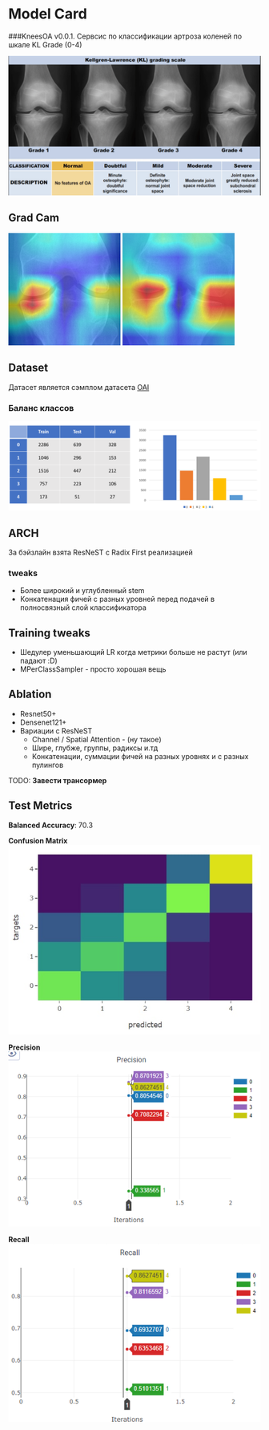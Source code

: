# Model Card
###KneesOA v0.0.1.
Сервсис по классификации артроза коленей по шкале KL Grade (0-4)

<img src="images/KL_grade.png">


## Grad Cam

<img src="images/Grad_Cam_1.png">
<img src="images/Grad_Cam_2.png">


## Dataset

Датасет является сэмплом датасета [OAI](https://oai.epi-ucsf.org/datarelease/)

### Баланс классов
<img src="images/class_distribution.png">


## ARCH

За бэйзлайн взята ResNeST с Radix First реализацией

### tweaks
* Более широкий и углубленный stem
* Конкатенация фичей с разных уровней перед подачей в полносвязный слой классификатора

## Training tweaks

* Шедулер уменьшающий LR когда метрики больше не растут (или падают :D)
* MPerClassSampler - просто хорошая вещь

## Ablation

* Resnet50+
* Densenet121+
* Вариации с ResNeST
  * Channel / Spatial Attention - (ну такое)
  * Шире, глубже, группы, радиксы и.тд
  * Конкатенации, суммации фичей на разных уровнях и с разных пулингов
  
TODO: <b> Завести трансормер </b>

## Test Metrics

**Balanced Accuracy**: 70.3

**Confusion Matrix**
<img src="images/cm.png">

**Precision**
<img src="images/precision.png">

**Recall**
<img src="images/recall.png">
